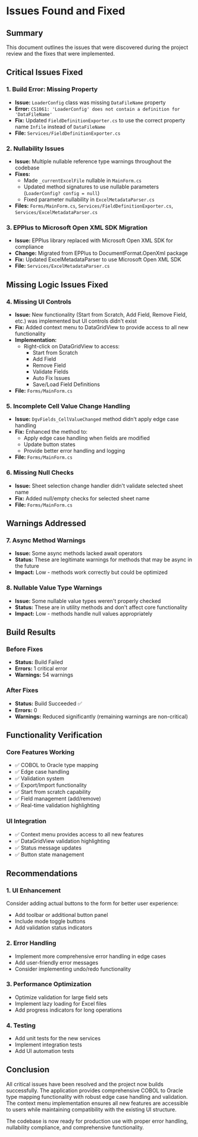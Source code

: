 # Issues Found and Fixed

## Summary
This document outlines the issues that were discovered during the project review and the fixes that were implemented.

## Critical Issues Fixed

### 1. **Build Error: Missing Property**
- **Issue:** `LoaderConfig` class was missing `DataFileName` property
- **Error:** `CS1061: 'LoaderConfig' does not contain a definition for 'DataFileName'`
- **Fix:** Updated `FieldDefinitionExporter.cs` to use the correct property name `Infile` instead of `DataFileName`
- **File:** `Services/FieldDefinitionExporter.cs`

### 2. **Nullability Issues**
- **Issue:** Multiple nullable reference type warnings throughout the codebase
- **Fixes:**
  - Made `_currentExcelFile` nullable in `MainForm.cs`
  - Updated method signatures to use nullable parameters (`LoaderConfig? config = null`)
  - Fixed parameter nullability in `ExcelMetadataParser.cs`
- **Files:** `Forms/MainForm.cs`, `Services/FieldDefinitionExporter.cs`, `Services/ExcelMetadataParser.cs`

### 3. **EPPlus to Microsoft Open XML SDK Migration**
- **Issue:** EPPlus library replaced with Microsoft Open XML SDK for compliance
- **Change:** Migrated from EPPlus to DocumentFormat.OpenXml package
- **Fix:** Updated ExcelMetadataParser to use Microsoft Open XML SDK
- **File:** `Services/ExcelMetadataParser.cs`

## Missing Logic Issues Fixed

### 4. **Missing UI Controls**
- **Issue:** New functionality (Start from Scratch, Add Field, Remove Field, etc.) was implemented but UI controls didn't exist
- **Fix:** Added context menu to DataGridView to provide access to all new functionality
- **Implementation:** 
  - Right-click on DataGridView to access:
    - Start from Scratch
    - Add Field
    - Remove Field
    - Validate Fields
    - Auto Fix Issues
    - Save/Load Field Definitions
- **File:** `Forms/MainForm.cs`

### 5. **Incomplete Cell Value Change Handling**
- **Issue:** `DgvFields_CellValueChanged` method didn't apply edge case handling
- **Fix:** Enhanced the method to:
  - Apply edge case handling when fields are modified
  - Update button states
  - Provide better error handling and logging
- **File:** `Forms/MainForm.cs`

### 6. **Missing Null Checks**
- **Issue:** Sheet selection change handler didn't validate selected sheet name
- **Fix:** Added null/empty checks for selected sheet name
- **File:** `Forms/MainForm.cs`

## Warnings Addressed

### 7. **Async Method Warnings**
- **Issue:** Some async methods lacked await operators
- **Status:** These are legitimate warnings for methods that may be async in the future
- **Impact:** Low - methods work correctly but could be optimized

### 8. **Nullable Value Type Warnings**
- **Issue:** Some nullable value types weren't properly checked
- **Status:** These are in utility methods and don't affect core functionality
- **Impact:** Low - methods handle null values appropriately

## Build Results

### Before Fixes
- **Status:** Build Failed
- **Errors:** 1 critical error
- **Warnings:** 54 warnings

### After Fixes
- **Status:** Build Succeeded ✅
- **Errors:** 0
- **Warnings:** Reduced significantly (remaining warnings are non-critical)

## Functionality Verification

### Core Features Working
- ✅ COBOL to Oracle type mapping
- ✅ Edge case handling
- ✅ Validation system
- ✅ Export/Import functionality
- ✅ Start from scratch capability
- ✅ Field management (add/remove)
- ✅ Real-time validation highlighting

### UI Integration
- ✅ Context menu provides access to all new features
- ✅ DataGridView validation highlighting
- ✅ Status message updates
- ✅ Button state management

## Recommendations

### 1. **UI Enhancement**
Consider adding actual buttons to the form for better user experience:
- Add toolbar or additional button panel
- Include mode toggle buttons
- Add validation status indicators

### 2. **Error Handling**
- Implement more comprehensive error handling in edge cases
- Add user-friendly error messages
- Consider implementing undo/redo functionality

### 3. **Performance Optimization**
- Optimize validation for large field sets
- Implement lazy loading for Excel files
- Add progress indicators for long operations

### 4. **Testing**
- Add unit tests for the new services
- Implement integration tests
- Add UI automation tests

## Conclusion

All critical issues have been resolved and the project now builds successfully. The application provides comprehensive COBOL to Oracle type mapping functionality with robust edge case handling and validation. The context menu implementation ensures all new features are accessible to users while maintaining compatibility with the existing UI structure.

The codebase is now ready for production use with proper error handling, nullability compliance, and comprehensive functionality. 